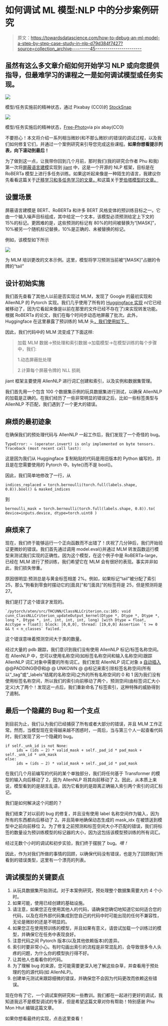 # 如何调试 ML 模型:NLP 中的分步案例研究

> 原文：<https://towardsdatascience.com/how-to-debug-an-ml-model-a-step-by-step-case-study-in-nlp-d79d384f7427?source=collection_archive---------45----------------------->

## 虽然有这么多文章介绍如何开始学习 NLP 或向您提供指导，但最难学习的课程之一是如何调试模型或任务实现。

![](img/7d4e61ec4546feb77023ed5095946706.png)

模型/任务实施前的精神状态，通过 Pixabay (CC0)的 [StockSnap](https://pixabay.com/users/StockSnap-894430/)

![](img/c5707cfef9a6aa30a3b7dd7e660d415f.png)

模型/任务实施后的精神状态，[Free-Photo](https://pixabay.com/users/Free-Photos-242387/)via pix abay(CC0)

不要担心！本文将介绍一系列相当微妙(和不那么微妙)的错误的调试过程，以及我们如何修复它们，并通过一个案例研究来引导您完成这些课程。**如果你想看提示列表，向下滚动到最后！**

为了做到这一点，让我带你回到几个月前，那时我们(我的研究合作者 Phu 和我)第一次将[屏蔽语言建模](/bert-explained-state-of-the-art-language-model-for-nlp-f8b21a9b6270)实现到 [jiant](http://jiant.info) 中，这是一个开源的 NLP 框架，目标是在 RoBERTa 模型上进行多任务训练。如果这听起来像是一种陌生的语言，我建议你先看看这篇关于[迁移学习和多任务学习的文章，](/a-comprehensive-hands-on-guide-to-transfer-learning-with-real-world-applications-in-deep-learning-212bf3b2f27a)和这篇关于[罗伯塔模型的文章。](https://medium.com/towards-artificial-intelligence/a-robustly-optimized-bert-pretraining-approach-f6b6e537e6a6)

## **设置场景**

屏蔽语言建模是 BERT、RoBERTa 和许多 BERT 风格变体的预训练目标之一。它由一个输入噪声目标组成，其中给定一个文本，该模型必须预测给定上下文的 15%的标记。更困难的是，这些预测的标记有 80%的时间被替换为“[MASK]”，10%被另一个随机标记替换，10%是正确的、未被替换的标记。

例如，该模型如下所示

![](img/491ab0eecfa9e6e2c1677a239c40b4ba.png)

为 MLM 培训更改的文本示例。这里，模型将学习预测当前被“[MASK]”占据的令牌的“tail”

## 设计初始实施

我们首先查看了其他人以前是否实现过 MLM，发现了 Google 的最初实现和 AllenNLP 的 Pytorch 实现。我们几乎使用了所有的 [Huggingface 实现](https://github.com/huggingface/transformers/blob/master/examples/run_language_modeling.py) n(它已经被移动了，因为它看起来像是以前在那里的文件已经不存在了)来实现转发功能。根据 RoBERTa 的论文，我们在每个时间步动态地屏蔽了批次。此外，Huggingface 在这里暴露了预训练的 MLM 头[，我们使用如下。](https://huggingface.co/transformers/model_doc/bert.html#bertformaskedlm)

因此，我们代码中的 MLM 流变成了下面这样:

> 加载 MLM 数据->预处理和索引数据->加载模型->在模型训练的每个步骤中，我们:
> 
> 1.动态屏蔽批处理
> 
> 2.计算每个屏蔽令牌的 NLL 损耗

jiant 框架主要使用 AllenNLP 进行词汇创建和索引，以及实例和数据集管理。

我们首先用一个包含 100 个数据集示例的玩具数据集进行测试，以确保 AllenNLP 的加载是正确的。在我们经历了一些非常明显的错误之后，比如一些标签类型与 AllenNLP 不匹配，我们遇到了一个更大的错误。

## 麻烦的最初迹象

在确保我们的预处理代码与 AllenNLP 一起工作后，我们发现了一个奇怪的 bug。

```
TypeError: ~ (operator.invert) is only implemented on byte tensors. Traceback (most recent call last):
```

这是因为我们从 Huggingface 复制粘贴的代码是用旧版本的 Python 编写的，并且是在您需要使用的 Pytorch 中。byte()而不是 bool()。

因此，我们简单地修改了一行，从

`indices_replaced = torch.bernoulli(torch.full(labels.shape, 0.8)).bool() & masked_indices`

到

```
bernoulli_mask = torch.bernoulli(torch.full(labels.shape, 0.8)).to( device=inputs.device, dtype=torch.uint8 )
```

## 麻烦来了

现在，我们终于能够运行一个正向函数而不出错了！庆祝了几分钟后，我们开始验证更微妙的错误。我们首先通过调用 model.eval()并通过 MLM 转发函数运行模型来测试我们实现的正确性。因为这个模型，在这个例子中是 RoBERTa-large，已经在 MLM 进行了预训练，我们希望它在 MLM 会有很好的表现。事实并非如此，我们损失惨重。

原因很明显:预测总是与黄金标签相差 2%。例如，如果标记“tail”被分配了索引 25，那么“狗看到零食时摆动它的[面具]”和“[面具]”的标签将是 25，但是预测将是 27。

我们是打了这个错误才发现的。

```
`/pytorch/aten/src/THCUNN/ClassNLLCriterion.cu:105: void cunn_ClassNLLCriterion_updateOutput_kernel(Dtype *, Dtype *, Dtype *, long *, Dtype *, int, int, int, int, long) [with Dtype = float, Acctype = float]: block: [0,0,0], thread: [19,0,0] Assertion `t >= 0 && t < n_classes` failed.`
```

这个错误意味着预测空间大于类的数量。

经过大量的 pdb 跟踪，我们意识到我们没有使用 AllenNLP 标记/标签名称空间。在 AllenNLP 中，您可以使用名称空间(如标签名称空间和输入名称空间)跟踪 AllenNLP 词汇对象中需要的所有词汇。我们发现 AllenNLP 词汇对象 a [自动插入](https://github.com/allenai/allennlp/blob/master/allennlp/data/vocabulary.py#L97) @@PADDING@@和@ @ UNKOWN @ @标记来索引除标签名称空间(所有以“_tag”或“_labels”结尾的名称空间)之外的所有名称空间的 0 和 1 因为我们没有使用标签名称空间，所以我们的索引向前移动了两个，预测空间(由标签词汇大小定义)大了两个！发现这一点后，我们重新命名了标签索引，这种特殊的威胁得到了遏制。

## 最后一个隐藏的 Bug 和一个支点

到目前为止，我们认为我们已经捕获了所有或者大部分的错误，并且 MLM 工作正常。然而，当模型现在变得越来越不困惑时，一周后，当与第三个人一起查看代码时，我们发现了另一个隐藏的 bug。

```
if self._unk_id is not None: 
     ids = (ids — 2) * valid_mask + self._pad_id * pad_mask + self._unk_id * unk_mask 
else: 
     ids = (ids — 2) * valid_mask + self._pad_id * pad_mask
```

在我们几个月前编写的代码的某个单独部分，我们将任何基于 Transformer 的模型的输入向后移动了 2，因为 AllenNLP 将其向前移动了 2。因此，从本质上来说，模型看到的是胡言乱语，因为它看到的是距离正确输入索引两个索引的词汇标记。

我们是如何解决这个问题的？

我们结束了对以前的 bug 的修复，并且没有使用 label 名称空间作为输入，因为所有的东西都向后移动了 2。并且简单地确保动态生成的 mask_idx 在被馈送到模型中之前向前移位 2。为了修复之前预测和标签空间大小不匹配的错误，我们将标签的数量设为预训练模型的标记器的大小，因为这包括该模型预训练的所有词汇。

经过无数个小时的调试和初步实验，我们终于摆脱了 bug。*唷！*

因此，作为对我们所做的事情的回顾，以确保代码没有错误，也是为了回顾我们所看到的错误类型，这里有一个漂亮的列表。

## 调试模型的关键要点

1.  从玩具数据集开始测试。对于本案例研究，预处理整个数据集需要大约 4 个小时。
2.  如果可能，使用已经创建的基础设施。
3.  请注意，如果您正在使用其他人的代码，请确保您确切地知道它如何适合您的代码，以及在将外部代码集成到您自己的代码中时可能出现的任何不兼容性，无论是微妙的还是不明显的。
4.  如果您正在使用预训练的模型，并且如果有意义，请尝试加载一个训练过的模型，并确保它在任务中表现良好。
5.  注意代码之间 Pytorch 版本(以及其他依赖版本)的差异。
6.  索引时要非常小心。有时勾画出索引的流程是非常混乱的，会导致很多令人头疼的问题，为什么你的模型执行得不好。
7.  让其他人也看看你的代码。
8.  为了理解 bug 的来源，您可能需要更深入地了解这些杂草，并查看用于预处理的包的源代码(如 AllenNLP)。
9.  创建单元测试来跟踪细微的错误，并确保您不会因为代码更改而依赖这些错误。

现在你有了它，一个调试案例研究和一些教训。我们都在一起进行更好的调试，我知道我远不是模型调试的专家，但是希望这篇文章对你有帮助！特别感谢 Phu Mon Htut 编辑这篇文章。

如果你想看最终的实现，点击这里查看！